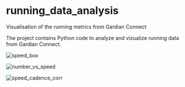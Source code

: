 # running_data_analysis
Visualisation of the running metrics from Gardian Connect

The project contains Python code to analyze and vizualize running data from Gardian Connect. 



![speed_box](https://user-images.githubusercontent.com/10358195/135541479-bd0e21fe-6582-4ac4-9bb2-77328f2a2d57.png)


![number_vs_speed](https://user-images.githubusercontent.com/10358195/135541508-dc3f68a9-a9c3-4778-90bd-e60d2d2439eb.png)

![speed_cadence_corr](https://user-images.githubusercontent.com/10358195/135541547-7b917741-8557-484a-9801-def929270d92.png)
